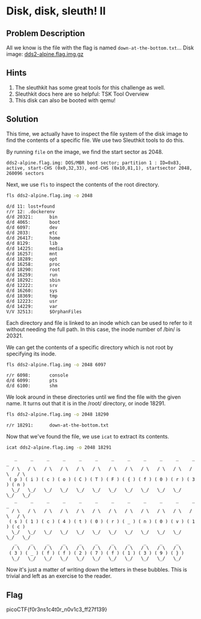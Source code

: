 # Disk, disk, sleuth! II

## Problem Description

All we know is the file with the flag is named `down-at-the-bottom.txt`... Disk image: [dds2-alpine.flag.img.gz](https://mercury.picoctf.net/static/6cd5ca45d75250451931cea538fb38c0/dds2-alpine.flag.img.gz)

## Hints

1. The sleuthkit has some great tools for this challenge as well.
2. Sleuthkit docs here are so helpful: TSK Tool Overview
3. This disk can also be booted with qemu!

## Solution

This time, we actually have to inspect the file system of the disk image to find the contents of a specific file. We use two Sleuthkit tools to do this.

By running `file` on the image, we find the start sector as 2048.

```
dds2-alpine.flag.img: DOS/MBR boot sector; partition 1 : ID=0x83, active, start-CHS (0x0,32,33), end-CHS (0x10,81,1), startsector 2048, 260096 sectors
```

Next, we use `fls` to inspect the contents of the root directory.

```bash
fls dds2-alpine.flag.img -o 2048
```

```
d/d 11: lost+found
r/r 12: .dockerenv
d/d 20321:      bin
d/d 4065:       boot
d/d 6097:       dev
d/d 2033:       etc
d/d 26417:      home
d/d 8129:       lib
d/d 14225:      media
d/d 16257:      mnt
d/d 18289:      opt
d/d 16258:      proc
d/d 18290:      root
d/d 16259:      run
d/d 18292:      sbin
d/d 12222:      srv
d/d 16260:      sys
d/d 18369:      tmp
d/d 12223:      usr
d/d 14229:      var
V/V 32513:      $OrphanFiles
```

Each directory and file is linked to an inode which can be used to refer to it without needing the full path. In this case, the inode number of /bin/ is 20321.

We can get the contents of a specific directory which is not root by specifying its inode.

```bash
fls dds2-alpine.flag.img -o 2048 6097
```

```
r/r 6098:       console
d/d 6099:       pts
d/d 6100:       shm
```

We look around in these directories until we find the file with the given name. It turns out that it is in the /root/ directory, or inode 18291.

```bash
fls dds2-alpine.flag.img -o 2048 18290
```

```
r/r 18291:      down-at-the-bottom.txt
```

Now that we've found the file, we use `icat` to extract its contents.

```bash
icat dds2-alpine.flag.img -o 2048 18291
```

```
   _     _     _     _     _     _     _     _     _     _     _     _     _
  / \   / \   / \   / \   / \   / \   / \   / \   / \   / \   / \   / \   / \
 ( p ) ( i ) ( c ) ( o ) ( C ) ( T ) ( F ) ( { ) ( f ) ( 0 ) ( r ) ( 3 ) ( n )
  \_/   \_/   \_/   \_/   \_/   \_/   \_/   \_/   \_/   \_/   \_/   \_/   \_/
   _     _     _     _     _     _     _     _     _     _     _     _     _
  / \   / \   / \   / \   / \   / \   / \   / \   / \   / \   / \   / \   / \
 ( s ) ( 1 ) ( c ) ( 4 ) ( t ) ( 0 ) ( r ) ( _ ) ( n ) ( 0 ) ( v ) ( 1 ) ( c )
  \_/   \_/   \_/   \_/   \_/   \_/   \_/   \_/   \_/   \_/   \_/   \_/   \_/
   _     _     _     _     _     _     _     _     _     _     _
  / \   / \   / \   / \   / \   / \   / \   / \   / \   / \   / \
 ( 3 ) ( _ ) ( f ) ( f ) ( 2 ) ( 7 ) ( f ) ( 1 ) ( 3 ) ( 9 ) ( } )
  \_/   \_/   \_/   \_/   \_/   \_/   \_/   \_/   \_/   \_/   \_/
```

Now it's just a matter of writing down the letters in these bubbles. This is trivial and left as an exercise to the reader.

## Flag

picoCTF{f0r3ns1c4t0r_n0v1c3_ff27f139}
